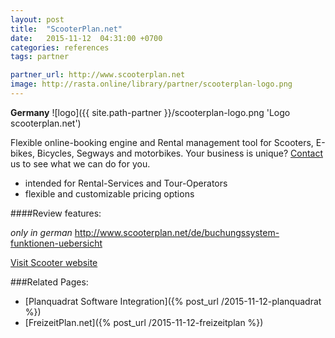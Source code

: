 ```yaml
---
layout: post
title:  "ScooterPlan.net"
date:   2015-11-12  04:31:00 +0700
categories: references
tags: partner

partner_url: http://www.scooterplan.net
image: http://rasta.online/library/partner/scooterplan-logo.png
---
```


**Germany**
![logo]({{ site.path-partner }}/scooterplan-logo.png 'Logo scooterplan.net')

<!--more-->

Flexible online-booking engine and Rental management tool for Scooters, E-bikes, Bicycles, Segways and motorbikes. Your business is unique? [Contact]({{page.partner_url}}/contact) us to see what we can do for you.

* intended for Rental-Services and Tour-Operators
* flexible and customizable pricing options


####Review features:

*only in german*
http://www.scooterplan.net/de/buchungssystem-funktionen-uebersicht

[Visit Scooter website ]({{partner_url}})

###Related Pages:

* [Planquadrat Software Integration]({% post_url /2015-11-12-planquadrat %})
* [FreizeitPlan.net]({% post_url /2015-11-12-freizeitplan %})

